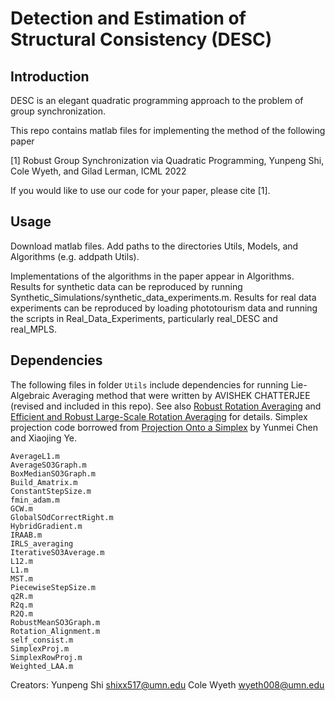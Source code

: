 # Detection and Estimation of Structural Consistency (DESC)

## Introduction

DESC is an elegant quadratic programming approach to the problem of group synchronization. 

This repo contains matlab files for implementing the method of the following paper

[1] Robust Group Synchronization via Quadratic Programming, Yunpeng Shi, Cole Wyeth, and Gilad Lerman, ICML 2022

If you would like to use our code for your paper, please cite [1]. 

## Usage

Download matlab files. Add paths to the directories Utils, Models, and Algorithms (e.g. addpath Utils). 

Implementations of the algorithms in the paper appear in Algorithms. Results for synthetic data can be reproduced by running Synthetic_Simulations/synthetic_data_experiments.m. Results for real data experiments can be reproduced by loading phototourism data and running the scripts in Real_Data_Experiments, particularly real_DESC and real_MPLS.

## Dependencies
The following files in folder ``Utils`` include dependencies for running Lie-Algebraic Averaging method that were written by AVISHEK CHATTERJEE (revised and included in this repo). See also [Robust Rotation Averaging](http://www.ee.iisc.ac.in/labs/cvl/papers/robustrelrotavg.pdf) and [Efficient and Robust Large-Scale Rotation Averaging](https://www.cv-foundation.org/openaccess/content_iccv_2013/papers/Chatterjee_Efficient_and_Robust_2013_ICCV_paper.pdf) for details. Simplex projection code borrowed from [Projection Onto a Simplex](https://arxiv.org/abs/1101.6081) by Yunmei Chen and Xiaojing Ye.
```
AverageL1.m
AverageSO3Graph.m
BoxMedianSO3Graph.m
Build_Amatrix.m
ConstantStepSize.m
fmin_adam.m
GCW.m
GlobalSOdCorrectRight.m
HybridGradient.m
IRAAB.m
IRLS_averaging
IterativeSO3Average.m
L12.m
L1.m
MST.m
PiecewiseStepSize.m
q2R.m
R2q.m
R2Q.m
RobustMeanSO3Graph.m
Rotation_Alignment.m
self_consist.m
SimplexProj.m
SimplexRowProj.m
Weighted_LAA.m
```



Creators:
Yunpeng Shi
shixx517@umn.edu
Cole Wyeth
wyeth008@umn.edu
